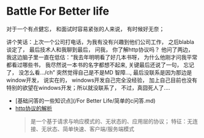 # Battle For Better life

对于一个有点健忘， 和面试时容易紧张的人来说， 有时候好无奈；

讲个笑话：上次一个公司打电话，为我有没有兴趣到他们公司工作， 之后blabla谈定了， 最后技术人和我聊到最后， 问我， 你了解http协议吗？ 他问了两边， 我这边脑子里一直在低估：“我去年明明看了好几本书呀， 为什么他刚才问我平常都看过哪些书， 我尽然说一本书的名字都想不起来, 关键最后还说了一句， 忘记了， 没怎么看.../ch” 突然觉得自己是不是MD 智障...,   最后没联系是因为那边是window开发， 说实在的， windows开发自己完全没经验， 加上自己目前也没有特别的欲望在windows开发；所以就没联系了， 不过，真囧死人了....

* [基础问答的一些知识点](/For Better Life/简单的c问答.md)
* [http协议的解析](/来自他人的经典分析/http协议的概括总结.md)
  > 是一个基于请求与响应模式的、无状态的、应用层的协议； 特征：无连接、无状态、简单快速、客户端/服务端模式



